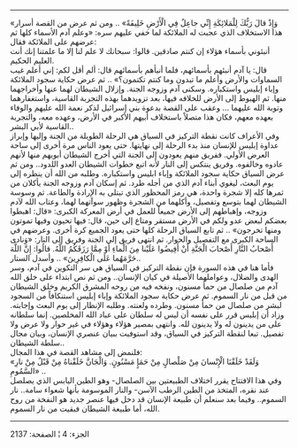 ------------------------------------------------------------------------

«وَإِذْ قالَ رَبُّكَ لِلْمَلائِكَةِ إِنِّي جاعِلٌ فِي الْأَرْضِ خَلِيفَةً» .. ومن ثم عرض من القصة
أسرار هذا الاستخلاف الذي عجبت له الملائكة لما خفي عليهم سره: «وعلم آدم
الأسماء كلها ثم عرضهم على الملائكة فقال:  
أنبئوني بأسماء هؤلاء إن كنتم صادقين. قالوا: سبحانك لا علم لنا إلا ما
علمتنا إنك أنت العليم الحكيم.  
قال: يا آدم أنبئهم بأسمائهم، فلما أنبأهم بأسمائهم قال: ألم أقل لكم: إني
أعلم غيب السماوات والأرض وأعلم ما تبدون وما كنتم تكتمون؟» .. ثم عرض
حكاية سجود الملائكة وإباء إبليس واستكباره. وسكنى آدم وزوجه الجنة. وإزلال
الشيطان لهما عنها وأخراجهما منها. ثم الهبوط إلى الأرض للخلافه فيها، بعد
تزويدهما بهذه التجربة القاسية، واستغفارهما وتوبة الله عليهما ... وعقب
على القصة بدعوة بني إسرائيل لذكر نعمة الله عليهم والوفاء بعهده معهم،
فكان هذا متصلاً باستخلاف أبيهم الأكبر في الأرض، وعهده معه، والتجربة
القاسية لأبي البشر..  
وفي الأعراف كانت نقطة التركيز في السياق هي الرحلة الطويلة من الجنة
وإليها وإبراز عداوة إبليس للإنسان منذ بدء الرحلة إلى نهايتها. حتى يعود
الناس مرة أخرى إلى ساحة العرض الأولي. ففريق منهم يعودون إلى الجنة التي
أخرج الشيطان أبويهم منها لأنهم عادوه وخالفوه. وفريق ينتكس إلى النار لأنه
اتبع خطوات الشيطان العدو اللدود.. ومن ثم عرض السياق حكاية سجود الملائكة
وإباء ابليس واستكباره. وطلبه من الله أن ينظره إلى يوم البعث، ليغوي أبناء
آدم الذي من أجله طرد. ثم إسكان آدم وزوجه الجنة يأكلان من ثمرها كله إلا
شجرة واحدة، هي رمز المحظور الذي تبتلى به الإرادة والطاعة. ثم وسوسة
الشيطان لهما بتوسع وتفصيل، وأكلهما من الشجرة وظهور سوآتهما لهما، وعتاب
الله لآدم وزوجه، وإهباطهم إلى الأرض جميعاً للعمل في أرض المعركة الكبرى:
«قال: اهبطوا بعضكم لبعض عدو ولكم في الأرض مستقر ومتاع إلى حين، قال: فيها
تحيون وفيها تموتون ومنها تخرجون» .. ثم تابع السياق الرحلة كلها حتى يعود
الجميع كرة أخرى. وعرضهم في الساحة الكبرى مع التفصيل والحوار. ثم انتهى
فريق إلى الجنة وفريق إلى النار: «وَنادى أَصْحابُ النَّارِ أَصْحابَ الْجَنَّةِ أَنْ أَفِيضُوا
عَلَيْنا مِنَ الْماءِ أَوْ مِمَّا رَزَقَكُمُ اللَّهُ. قالُوا: إِنَّ اللَّهَ حَرَّمَهُما عَلَى الْكافِرِينَ» ..
وأسدل الستار..  
فأما هنا في هذه السورة فإن نقطة التركيز في السياق هي سر التكوين في آدم،
وسر الهدى والضلال، وعواملهما الأصيلة في كيان الإنسان.. ومن ثم نص ابتداء
على خلق الله آدم من صلصال من حمأ مسنون، ونفخه فيه من روحه المشرق الكريم
وخلق الشيطان من قبل من نار السموم. ثم عرض حكاية سجود الملائكة وإباء
إبليس استنكافاً من السجود لبشر من صلصال من حمأ مسنون. وطرده ولعنته. وطلبه
الإنظار إلى يوم البعث وإجابته. وزاد أن إبليس قرر على نفسه أن ليس له
سلطان على عباد الله المخلصين. إنما سلطانه على من يدينون له ولا يدينون
لله. وانتهى بمصير هؤلاء وهؤلاء في غير حوار ولا عرض ولا تفصيل. تبعا لنقطة
التركيز في السياق، وقد استوفيت ببيان عنصري الإنسان، وبيان مجال سلطة
الشيطان..  
فلنمض إلى مشاهد القصة في هذا المجال:  
«وَلَقَدْ خَلَقْنَا الْإِنْسانَ مِنْ صَلْصالٍ مِنْ حَمَإٍ مَسْنُونٍ. وَالْجَانَّ خَلَقْناهُ مِنْ قَبْلُ مِنْ نارِ
السَّمُومِ» ..  
وفي هذا الافتتاح يقرر اختلاف الطبيعتين بين الصلصال- وهو الطين اليابس
الذي يصلصل عند نقره، المتخذ من الطين الرطب الآسن- والنار الموسومة بأنها
شعواء سامة.. نار السموم.. وفيما بعد سنعلم أن طبيعة الإنسان قد دخل فيها
عنصر جديد هو النفخة من روح الله، أما طبيعة الشيطان فبقيت من نار السموم.

------------------------------------------------------------------------

الجزء: 4 ¦ الصفحة: 2137
